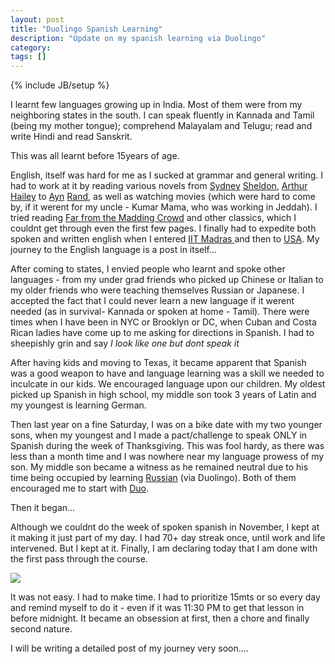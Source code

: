 ```yaml
---
layout: post
title: "Duolingo Spanish Learning"
description: "Update on my spanish learning via Duolingo"
category:
tags: []
---
```

{% include JB/setup %}

I learnt few languages growing up in India. Most of them were from my neighboring states in the south. I can speak fluently in Kannada and Tamil (being my mother tongue); comprehend Malayalam and Telugu; read and write Hindi and read Sanskrit.

This was all learnt before 15years of age.

English, itself was hard for me as I sucked at grammar and general writing. I had to work at it by reading various novels from <a href="https://en.wikipedia.org/wiki/Bloodline_(Sheldon_novel)">Sydney</a> <a href="https://en.wikipedia.org/wiki/Master_of_the_Game_(novel)">Sheldon</a>, <a href="https://en.wikipedia.org/wiki/Hotel_(novel)">Arthur</a> <a href="https://en.wikipedia.org/wiki/The_Moneychangers">Hailey</a> to <a href="https://en.wikipedia.org/wiki/The_Fountainhead">Ayn</a> <a href="https://www.aynrand.org/novels/atlas-shrugged">Rand</a>, as well as watching movies (which were hard to come by, if it werent for my uncle - Kumar Mama, who was working in Jeddah). I tried reading <a href="https://en.wikipedia.org/wiki/Far_from_the_Madding_Crowd">Far from the Madding Crowd</a> and other classics, which I couldnt get through even the first few pages. I finally had to expedite both spoken and written english when I entered <a href="https://www.iitm.ac.in/">IIT Madras </a> and then to <a href="http://missouri.edu/">USA</a>. My journey to the English language is a post in itself...

After coming to states, I envied people who learnt and spoke other languages - from my under grad friends who picked up Chinese or Italian to my older friends who were teaching themselves Russian or Japanese. I accepted the fact that I could never learn a new language if it werent needed (as in survival- Kannada or spoken at home - Tamil). There were times when I have been in NYC or Brooklyn or DC, when Cuban and Costa Rican ladies have come up to me asking for directions in Spanish. I had to sheepishly grin and say <i>I look like one but dont speak it</i>

After having kids and moving to Texas, it became apparent that Spanish was a good weapon to have and language learning was a skill we needed to inculcate in our kids. We encouraged language upon our children. My oldest picked up Spanish in high school, my middle son took 3 years of Latin and my youngest is learning German.

Then last year on a fine Saturday, I was on a bike date with my two younger sons, when my youngest and I made a pact/challenge to speak ONLY in Spanish during the week of Thanksgiving. This was fool hardy, as there was less than a month time and I was nowhere near my language prowess of my son. My middle son became a witness as he remained neutral due to his time being occupied by learning <a href="https://www.duolingo.com/course/ru/en/Learn-Russian-Online">Russian</a> (via Duolingo). Both of them encouraged me to start with <a href="https://www.duolingo.com/course/es/en/Learn-Spanish-Online">Duo</a>.

Then it began...

Although we couldnt do the week of spoken spanish in November, I kept at it making it just part of my day. I had 70+ day streak once, until work and life intervened. But I kept at it. Finally, I am declaring today that I am done with the first pass through the course.

<img src="https://mobileraj.github.io/assets/DuoComplete.jpg">

It was not easy. I had to make time. I had to prioritize 15mts or so every day and remind myself to do it -  even if it was 11:30 PM to get that lesson in before  midnight. It became an obsession at first, then a chore and finally second nature.

I will be writing a detailed post of my journey very soon....
